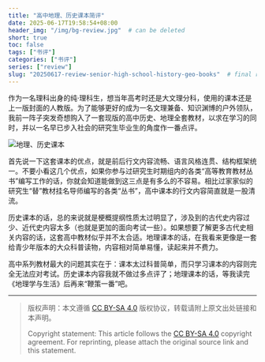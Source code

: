 ```yaml
---
title: "高中地理、历史课本简评"
date: 2025-06-17T19:58:54+08:00
header_img: "/img/bg-review.jpg"  # can be deleted
short: true
toc: false
tags: ["书评"]
categories: ["书评"]
series: ["review"]
slug: "20250617-review-senior-high-school-history-geo-books"  # final real url, recommend: start by date, follow lower case words with hyphen splitter. E.g., `20230316-text-title`
---
```


作为一名理科出身的纯·理科生，想当年高考时还是大文理分科，使用的课本还是上一版封面的人教版。为了能够更好的成为一名文理兼备、知识渊博的户外领队，我前一阵子突发奇想购入了一套现版的高中历史、地理全套教材，以求在学习的同时，并以一名早已步入社会的研究生毕业生的角度作一番点评。

![地理、历史课本](/img/posts/20250617-b1.jpeg "地理、历史课本")

首先说一下这套课本的优点，就是前后行文内容流畅、语言风格连贯、结构框架统一。不要小看这几个优点，如果你参与过研究生时期组内的各类“高等教育教材丛书”编写工作的话，你就会知道能做到这三点是有多么的不容易。相比过家家似的研究生“替”教材挂名导师编写的各类“丛书”，高中课本的行文内容简直就是一股清流。

历史课本的话，总的来说就是梗概提纲性质太过明显了，涉及到的古代史内容过少、近代史内容太多（也就是更加的面向考试一些）。如果想要了解更多古代史相关内容的话，这套高中教材似乎并不太合适。地理课本的话，在我看来更像是一套给青少年版本的大众科普读物，内容相对简单易懂，读起来并不费力。

高中系列教材最大的问题其实在于：课本太过科普简单，而只学习课本的内容则完全无法应对考试。历史课本内容我就不做过多点评了；地理课本的话，等我读完《地理学与生活》后再来“鞭策一番”吧。

---

> 版权声明：本文遵循 [CC BY-SA 4.0](https://creativecommons.org/licenses/by-sa/4.0/deed.zh) 版权协议，转载请附上原文出处链接和本声明。
>
> Copyright statement: This article follows the [CC BY-SA 4.0](https://creativecommons.org/licenses/by-sa/4.0/deed.en) copyright agreement. For reprinting, please attach the original source link and this statement.
